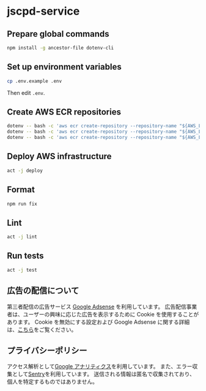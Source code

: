 # jscpd-service

## Prepare global commands

```bash
npm install -g ancestor-file dotenv-cli
```

## Set up environment variables

```bash
cp .env.example .env
```

Then edit `.env`.

## Create AWS ECR repositories

```bash
dotenv -- bash -c 'aws ecr create-repository --repository-name "${AWS_LAMBDA_ENQUEUE_FUNCTION_NAME}" --image-scanning-configuration scanOnPush=true'
dotenv -- bash -c 'aws ecr create-repository --repository-name "${AWS_LAMBDA_GENERATE_SITEMAP_FUNCTION_NAME}" --image-scanning-configuration scanOnPush=true'
dotenv -- bash -c 'aws ecr create-repository --repository-name "${AWS_LAMBDA_REPORT_FUNCTION_NAME}" --image-scanning-configuration scanOnPush=true'
```

## Deploy AWS infrastructure

```bash
act -j deploy
```

## Format

```bash
npm run fix
```

## Lint

```bash
act -j lint
```

## Run tests

```bash
act -j test
```

## 広告の配信について

第三者配信の広告サービス [Google Adsense](https://www.google.com/intl/ja_jp/adsense/start/) を利用しています。
広告配信事業者は、ユーザーの興味に応じた広告を表示するために Cookie を使用することがあります。
Cookie を無効にする設定および Google Adsense に関する詳細は、[こちら](https://policies.google.com/technologies/ads?hl=ja)をご覧ください。

## プライバシーポリシー

アクセス解析として[Google アナリティクス](https://marketingplatform.google.com/about/analytics/terms/jp/)を利用しています。
また、エラー収集として[Sentry](https://sentry.io/welcome/)を利用しています。
送信される情報は匿名で収集されており、個人を特定するものではありません。
